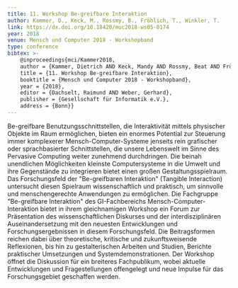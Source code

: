 ```yaml
---
title: 11. Workshop Be-greifbare Interaktion
author: Kammer, D., Keck, M., Rossmy, B., Fröhlich, T., Winkler, T.
link: https://dx.doi.org/10.18420/muc2018-ws05-0174
year: 2018
venue: Mensch und Computer 2018 - Workshopband
type: conference
bibtex: >-
    @inproceedings{mci/Kammer2018,
    author = {Kammer, Dietrich AND Keck, Mandy AND Rossmy, Beat AND Fröhlich, Thomas AND Winkler, Thomas},
    title = {11. Workshop Be-greifbare Interaktion},
    booktitle = {Mensch und Computer 2018 - Workshopband},
    year = {2018},
    editor = {Dachselt, Raimund AND Weber, Gerhard},
    publisher = {Gesellschaft für Informatik e.V.},
    address = {Bonn}}
---
```

Be-greifbare Benutzungsschnittstellen, die Interaktivität mittels physischer Objekte im Raum ermöglichen, bieten ein enormes Potential zur Steuerung immer komplexerer Mensch-Computer-Systeme jenseits rein grafischer oder sprachbasierter Schnittstellen, die unsere Lebenswelt im Sinne des Pervasive Computing weiter zunehmend durchdringen. Die beinah unendlichen Möglichkeiten kleinste Computersysteme in die Umwelt und ihre Gegenstände zu integrieren bietet einen großen Gestaltungsspielraum. Das Forschungsfeld der "Be-greifbaren Interaktion" (Tangible Interaction) untersucht diesen Spielraum wissenschaftlich und praktisch, um sinnvolle und menschengerechte Anwendungen zu ermöglichen. Die Fachgruppe "Be-greifbare Interaktion" des GI-Fachbereichs Mensch-Computer-Interaktion bietet in ihrem gleichnamigen Workshop ein Forum zur Präsentation des wissenschaftlichen Diskurses und der interdisziplinären Auseinandersetzung mit den neuesten Entwicklungen und Forschungsergebnissen in diesem Forschungsfeld. Die Beitragsformen reichen dabei über theoretische, kritische und zukunftsweisende Reflexionen, bis hin zu gestalterischen Arbeiten und Studien, Berichte praktischer Umsetzungen und Systemdemonstrationen. Der Workshop öffnet die Diskussion für ein breiteres Fachpublikum, wobei aktuelle Entwicklungen und Fragestellungen offengelegt und neue Impulse für das Forschungsgebiet geschaffen werden.